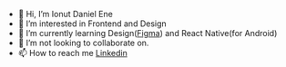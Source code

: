 - 👋 Hi, I’m Ionut Daniel Ene
- 👀 I’m interested in Frontend and Design
- 🌱 I’m currently learning Design([Figma](https://www.figma.com/file/twErNtJeSSPDBTtgYSwuCW/My-Figma-Projects?node-id=0%3A1&t=MoqpZRpYQjX5RAt5-1)) and React Native(for Android)
- 💞️ I’m not looking to collaborate on.
- 📫 How to reach me [Linkedin](https://www.linkedin.com/in/ionut-daniel-ene/)

<!---
IonutDaniel99/IonutDaniel99 is a ✨ special ✨ repository because its `README.md` (this file) appears on your GitHub profile.
You can click the Preview link to take a look at your changes.
--->

